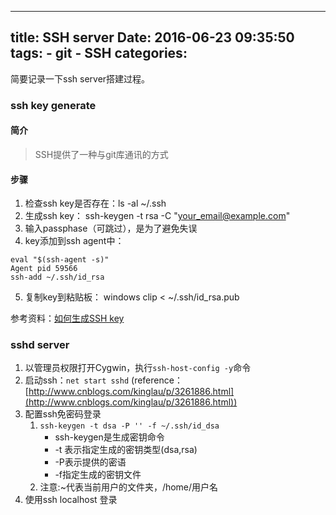 -----
title: SSH server
Date: 2016-06-23 09:35:50
tags: 
    - git
    - SSH
categories: 
-----

简要记录一下ssh server搭建过程。
<!-- more -->
### ssh key generate

#### 简介
> SSH提供了一种与git库通讯的方式

#### 步骤

1. 检查ssh key是否存在：ls -al ~/.ssh
2. 生成ssh key： ssh-keygen -t rsa -C "your_email@example.com"
3. 输入passphase（可跳过），是为了避免失误
4. key添加到ssh agent中：

```
eval "$(ssh-agent -s)"
Agent pid 59566
ssh-add ~/.ssh/id_rsa
```

5. 复制key到粘贴板：
        windows   clip < ~/.ssh/id_rsa.pub

参考资料：[如何生成SSH key](http://www.jianshu.com/p/31cbbbc5f9fa/)


### sshd server

1. 以管理员权限打开Cygwin，执行`ssh-host-config -y`命令
2. 启动ssh：`net start sshd` (reference：[http://www.cnblogs.com/kinglau/p/3261886.html](http://www.cnblogs.com/kinglau/p/3261886.html))
3. 配置ssh免密码登录
    1. `ssh-keygen -t dsa -P '' -f ~/.ssh/id_dsa`
        - ssh-keygen是生成密钥命令
        - -t 表示指定生成的密钥类型(dsa,rsa)
        - -P表示提供的密语
        - -f指定生成的密钥文件
    2. 注意:~代表当前用户的文件夹，/home/用户名
4.  使用ssh localhost 登录